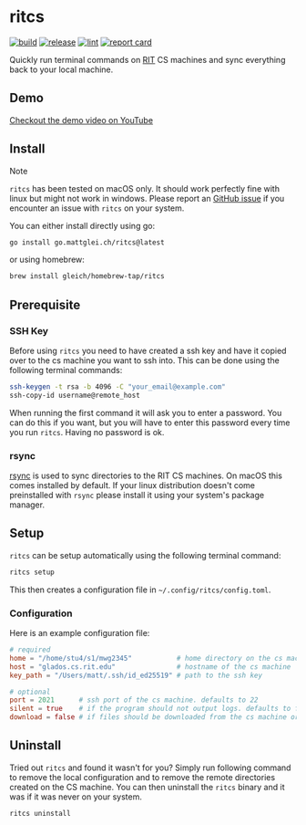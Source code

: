 # ritcs

[![build](https://github.com/gleich/ritcs/actions/workflows/build.yml/badge.svg)](https://github.com/gleich/ritcs/actions/workflows/build.yml)
[![release](https://github.com/gleich/ritcs/actions/workflows/release.yml/badge.svg)](https://github.com/gleich/ritcs/actions/workflows/release.yml)
[![lint](https://github.com/gleich/ritcs/actions/workflows/lint.yml/badge.svg)](https://github.com/gleich/ritcs/actions/workflows/lint.yml)
[![report card](https://goreportcard.com/badge/go.mattglei.ch/ritcs)](https://goreportcard.com/report/go.mattglei.ch/ritcs)

Quickly run terminal commands on [RIT](https://www.rit.edu/) CS machines and sync everything back to your local machine.

## Demo

[Checkout the demo video on YouTube](https://www.youtube.com/watch?v=7pARO7L9hYk)

## Install

<!-- prettier-ignore -->
> [!NOTE]
> `ritcs` has been tested on macOS only. It should work perfectly fine with linux but might not work in windows. Please report an [GitHub issue](https://github.com/gleich/ritcs/issues/new) if you encounter an issue with `ritcs` on your system.

You can either install directly using go:

```bash
go install go.mattglei.ch/ritcs@latest
```

or using homebrew:

```bash
brew install gleich/homebrew-tap/ritcs
```

## Prerequisite

### SSH Key

Before using `ritcs` you need to have created a ssh key and have it copied over to the cs machine you want to ssh into. This can be done using the following terminal commands:

```bash
ssh-keygen -t rsa -b 4096 -C "your_email@example.com"
ssh-copy-id username@remote_host
```

When running the first command it will ask you to enter a password. You can do this if you want, but you will have to enter this password every time you run `ritcs`. Having no password is ok.

### rsync

[rsync](https://en.wikipedia.org/wiki/Rsync) is used to sync directories to the RIT CS machines. On macOS this comes installed by default. If your linux distribution doesn't come preinstalled with `rsync` please install it using your system's package manager.

## Setup

`ritcs` can be setup automatically using the following terminal command:

```bash
ritcs setup
```

This then creates a configuration file in `~/.config/ritcs/config.toml`.

### Configuration

Here is an example configuration file:

```toml
# required
home = "/home/stu4/s1/mwg2345"           # home directory on the cs machine
host = "glados.cs.rit.edu"               # hostname of the cs machine
key_path = "/Users/matt/.ssh/id_ed25519" # path to the ssh key

# optional
port = 2021      # ssh port of the cs machine. defaults to 22
silent = true    # if the program should not output logs. defaults to false
download = false # if files should be downloaded from the cs machine or not. defaults to true
```

## Uninstall

Tried out `ritcs` and found it wasn't for you? Simply run following command to remove the local configuration and to remove the remote directories created on the CS machine. You can then uninstall the `ritcs` binary and it was if it was never on your system.

```bash
ritcs uninstall
```
